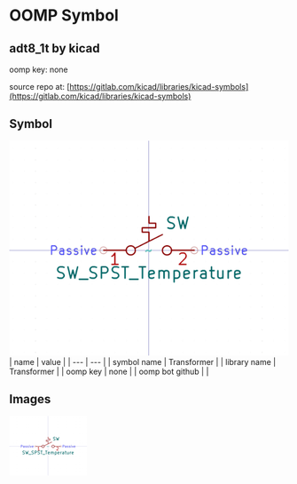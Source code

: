 # OOMP Symbol  
## adt8_1t  by kicad  
  
oomp key: none  
  
source repo at: [https://gitlab.com/kicad/libraries/kicad-symbols](https://gitlab.com/kicad/libraries/kicad-symbols)  
## Symbol  
  
[![working.png](working_600.png)](working.png)  
| name | value | 
| --- | --- | 
| symbol name | Transformer | 
| library name | Transformer | 
| oomp key | none | 
| oomp bot github |  | 
## Images  
  
[![working.png](working_140.png)](working.png)  
